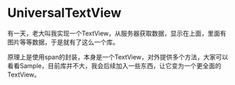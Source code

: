 # UniversalTextView

有一天，老大叫我实现一个TextView，从服务器获取数据，显示在上面，里面有图片等等数据，于是就有了这么一个库。

原理上是使用span的封装，本身是一个TextView，对外提供多个方法，大家可以看看Sample，目前库并不大，我会后续加入一些东西，让它变为一个更全面的TextView。